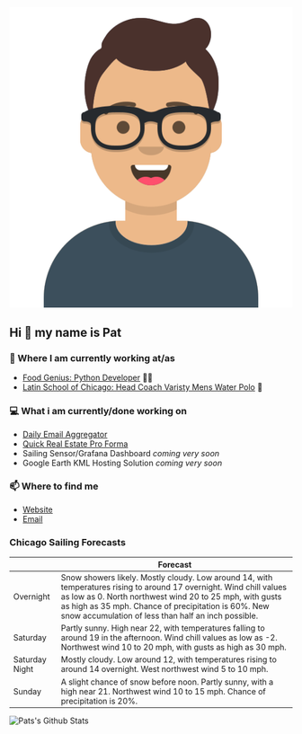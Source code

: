 [![Social banner for p-j-falconer](https://raw.githubusercontent.com/P-J-FALCONER/P-J-FALCONER/master/assets/avataaars.svg)](https://patfalconer.com/)
## Hi :wave: my name is Pat

### 💼 Where I am currently working at/as
- [Food Genius: Python Developer](https://getfoodgenius.com/) 🍔🐍
- [Latin School of Chicago: Head Coach Varisty Mens Water Polo](https://www.latinschool.org/) 🤽


### 💻 What i am currently/done working on
 - [Daily Email Aggregator](https://github.com/P-J-FALCONER/dott_daily_mail)
 - [Quick Real Estate Pro Forma](https://github.com/P-J-FALCONER/henry)
 - Sailing Sensor/Grafana Dashboard *coming very soon*
 - Google Earth KML Hosting Solution *coming very soon*

### 📫 Where to find me
 - [Website](https://patfalconer.com/)
 - [Email](mailto:patrick.j.falconer@gmail.com)


### Chicago Sailing Forecasts
|   | Forecast  |
|---|---|
| Overnight | Snow showers likely. Mostly cloudy. Low around 14, with temperatures rising to around 17 overnight. Wind chill values as low as 0. North northwest wind 20 to 25 mph, with gusts as high as 35 mph. Chance of precipitation is 60%. New snow accumulation of less than half an inch possible. |
| Saturday | Partly sunny. High near 22, with temperatures falling to around 19 in the afternoon. Wind chill values as low as -2. Northwest wind 10 to 20 mph, with gusts as high as 30 mph. |
| Saturday Night | Mostly cloudy. Low around 12, with temperatures rising to around 14 overnight. West northwest wind 5 to 10 mph. |
| Sunday | A slight chance of snow before noon. Partly sunny, with a high near 21. Northwest wind 10 to 15 mph. Chance of precipitation is 20%. |

![Pats's Github Stats](https://github-readme-stats.vercel.app/api?username=p-j-falconer&show_icons=true&theme=radical)
